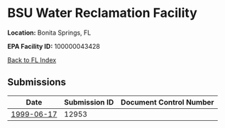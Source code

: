 # BSU Water Reclamation Facility

**Location:** Bonita Springs, FL

**EPA Facility ID:** 100000043428

[Back to FL Index](../../index.md)

## Submissions

| Date | Submission ID | Document Control Number |
|------|--------------|-------------------------|
| [1999-06-17](submissions/12953.md) | 12953 |  |
